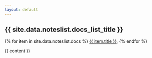```yaml
--- 
layout: default 
---
```


<h2>{{ site.data.noteslist.docs_list_title }}</h2>

   {% for item in site.data.noteslist.docs %}
      <a href="{{ item.url }}">{{ item.title }}</a>,
   {% endfor %}



{{ content }}